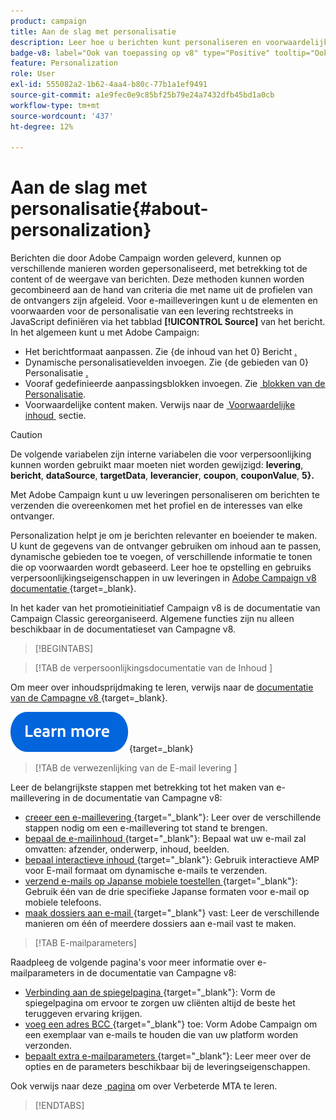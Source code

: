 ```yaml
---
product: campaign
title: Aan de slag met personalisatie
description: Leer hoe u berichten kunt personaliseren en voorwaardelijke inhoud kunt gebruiken in Campagne
badge-v8: label="Ook van toepassing op v8" type="Positive" tooltip="Ook van toepassing op campagne v8"
feature: Personalization
role: User
exl-id: 555082a2-1b62-4aa4-b80c-77b1a1ef9491
source-git-commit: a1e9fec0e9c85bf25b79e24a7432dfb45bd1a0cb
workflow-type: tm+mt
source-wordcount: '437'
ht-degree: 12%

---
```


# Aan de slag met personalisatie{#about-personalization}

Berichten die door Adobe Campaign worden geleverd, kunnen op verschillende manieren worden gepersonaliseerd, met betrekking tot de content of de weergave van berichten. Deze methoden kunnen worden gecombineerd aan de hand van criteria die met name uit de profielen van de ontvangers zijn afgeleid. Voor e-mailleveringen kunt u de elementen en voorwaarden voor de personalisatie van een levering rechtstreeks in JavaScript definiëren via het tabblad **[!UICONTROL Source]** van het bericht. In het algemeen kunt u met Adobe Campaign:

* Het berichtformaat aanpassen. Zie {de inhoud van het 0} Bericht [.](defining-the-email-content.md#message-content)
* Dynamische personalisatievelden invoegen. Zie {de gebieden van 0} Personalisatie [.](personalization-fields.md)
* Vooraf gedefinieerde aanpassingsblokken invoegen. Zie [&#x200B; blokken van de Personalisatie &#x200B;](personalization-blocks.md).
* Voorwaardelijke content maken. Verwijs naar de [&#x200B; Voorwaardelijke inhoud &#x200B;](conditional-content.md) sectie.

>[!CAUTION]
>
>De volgende variabelen zijn interne variabelen die voor verpersoonlijking kunnen worden gebruikt maar moeten niet worden gewijzigd: **levering**, **bericht**, **dataSource**, **targetData**, **leverancier**, **coupon**, **couponValue**, **5&rbrace;.**


Met Adobe Campaign kunt u uw leveringen personaliseren om berichten te verzenden die overeenkomen met het profiel en de interesses van elke ontvanger.

Personalization helpt je om je berichten relevanter en boeiender te maken. U kunt de gegevens van de ontvanger gebruiken om inhoud aan te passen, dynamische gebieden toe te voegen, of verschillende informatie te tonen die op voorwaarden wordt gebaseerd. Leer hoe te opstelling en gebruiks verpersoonlijkingseigenschappen in uw leveringen in [&#x200B; Adobe Campaign v8 documentatie &#x200B;](https://experienceleague.adobe.com/docs/campaign/campaign-v8/send/personalize/personalize.html?lang=nl-NL){target=_blank}.

In het kader van het promotieinitiatief Campaign v8 is de documentatie van Campaign Classic gereorganiseerd. Algemene functies zijn nu alleen beschikbaar in de documentatieset van Campagne v8.

>[!BEGINTABS]

>[!TAB  de verpersoonlijkingsdocumentatie van de Inhoud ]

Om meer over inhoudsprijdmaking te leren, verwijs naar de [&#x200B; documentatie van de Campagne v8 &#x200B;](https://experienceleague.adobe.com/docs/campaign/campaign-v8/send/personalize/personalize.html?lang=nl-NL){target=_blank}.


[![afbeelding](../../assets/do-not-localize/learn-more-button.svg)](https://experienceleague.adobe.com/docs/campaign/campaign-v8/send/personalize/personalize.html?lang=nl-NL){target=_blank}


>[!TAB  de verwezenlijking van de E-mail levering ]

Leer de belangrijkste stappen met betrekking tot het maken van e-maillevering in de documentatie van Campagne v8:

* [&#x200B; creeer een e-maillevering &#x200B;](https://experienceleague.adobe.com/docs/campaign/campaign-v8/send/emails/email.html?lang=nl-NL){target="_blank"}: Leer over de verschillende stappen nodig om een e-maillevering tot stand te brengen.
* [&#x200B; bepaal de e-mailinhoud &#x200B;](https://experienceleague.adobe.com/docs/campaign/campaign-v8/send/emails/defining-the-email-content.html?lang=nl-NL){target="_blank"}: Bepaal wat uw e-mail zal omvatten: afzender, onderwerp, inhoud, beelden.
* [&#x200B; bepaal interactieve inhoud &#x200B;](https://experienceleague.adobe.com/docs/campaign/campaign-v8/send/emails/defining-interactive-content.html?lang=nl-NL){target="_blank"}: Gebruik interactieve AMP voor E-mail formaat om dynamische e-mails te verzenden.
* [&#x200B; verzend e-mails op Japanse mobiele toestellen &#x200B;](https://experienceleague.adobe.com/docs/campaign/campaign-v8/send/emails/sending-emails-on-japanese-mobiles.html?lang=nl-NL){target="_blank"}: Gebruik één van de drie specifieke Japanse formaten voor e-mail op mobiele telefoons.
* [&#x200B; maak dossiers aan e-mail &#x200B;](https://experienceleague.adobe.com/docs/campaign/campaign-v8/send/emails/attaching-files.html?lang=nl-NL){target="_blank"} vast: Leer de verschillende manieren om één of meerdere dossiers aan e-mail vast te maken.


>[!TAB E-mailparameters]

Raadpleeg de volgende pagina&#39;s voor meer informatie over e-mailparameters in de documentatie van Campagne v8:

* [&#x200B; Verbinding aan de spiegelpagina &#x200B;](https://experienceleague.adobe.com/docs/campaign/campaign-v8/send/emails/mirror-page.html?lang=nl-NL){target="_blank"}: Vorm de spiegelpagina om ervoor te zorgen uw cliënten altijd de beste het teruggeven ervaring krijgen.
* [&#x200B; voeg een adres BCC &#x200B;](https://experienceleague.adobe.com/docs/campaign/campaign-v8/send/emails/email-bcc.html?lang=nl-NL){target="_blank"} toe: Vorm Adobe Campaign om een exemplaar van e-mails te houden die van uw platform worden verzonden.
* [&#x200B; bepaalt extra e-mailparameters &#x200B;](https://experienceleague.adobe.com/docs/campaign/campaign-v8/send/emails/email-parameters.html?lang=nl-NL){target="_blank"}: Leer meer over de opties en de parameters beschikbaar bij de leveringseigenschappen.

Ook verwijs naar deze [&#x200B; pagina &#x200B;](sending-with-enhanced-mta.md) om over Verbeterde MTA te leren.

>[!ENDTABS]





<!--
Adobe Campaign lets you mass deliver personalized electronic messages to a target population.

Before starting sending emails:

* Make sure recipient profiles contain at least an email address.
* Learn more about the Adobe Campaign [Delivery best practices](delivery-best-practices.md).
* Read out these sections to learn more about Deliverability: [Deliverability management in Campaign](about-deliverability.md) and [Deliverability best practices guide](https://experienceleague.adobe.com/docs/deliverability-learn/deliverability-best-practice-guide/introduction.html?lang=nl-NL).

The key steps to send an email are as follows:

* [Create an email delivery](creating-an-email-delivery.md)
* [Define the target population](steps-defining-the-target-population.md)
* [Define the email content](defining-the-email-content.md)
* [Send the email](sending-messages.md)
* [Monitor the delivery](about-delivery-monitoring.md)

The sections below provide information that is specific to the email channel. For global information on how to create a delivery, refer to [this section](steps-about-delivery-creation-steps.md).
-->